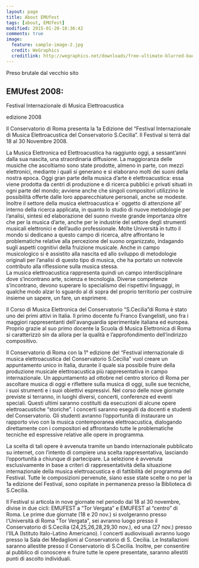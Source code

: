 ```yaml
---
layout: page
title: About EMUfest
tags: [about, EMUfest]
modified: 2015-01-20-18:36:42
comments: true
image:
  feature: sample-image-2.jpg
  credit: WeGraphics
  creditlink: http://wegraphics.net/downloads/free-ultimate-blurred-background-pack/
---
```


Preso brutale dal vecchio sito

## EMUfest 2008:

Festival Internazionale di Musica Elettroacustica 

edizione 2008

Il Conservatorio di Roma presenta la 1a Edizione del “Festival Internazionale di Musica Elettroacustica del Conservatorio S.Cecilia”. 
Il Festival si terrà dal 18 al 30 Novembre 2008.

La Musica Elettronica ed Elettroacustica ha raggiunto oggi, a sessant’anni dalla sua nascita, una straordinaria diffusione. La maggioranza delle musiche che ascoltiamo sono state prodotte, almeno in parte, con mezzi elettronici,  mediante i quali si generano e si elaborano molti dei suoni della nostra epoca. Oggi gran parte della musica d’arte è elettroacustica: essa viene prodotta da centri di produzione e di ricerca pubblici e privati situati in ogni parte del mondo; avviene anche che singoli compositori utilizzino le possibilità offerte dalle loro apparecchiature personali, anche se modeste. Inoltre il settore della musica elettroacustica e´ oggetto di attenzione all’ interno della ricerca applicata, in quanto lo studio di nuove metodologie per l’analisi, sintesi ed elaborazione del suono riveste grande importanza oltre che per la musica d’arte, anche per le industrie del settore degli strumenti musicali elettronici e dell’audio professionale. Molte Università in tutto il mondo si dedicano a questo campo di ricerca, altre affrontano le problematiche relative alla percezione del suono organizzato, indagando sugli aspetti cognitivi della fruizione musicale. Anche in campo musicologico si è assistito alla nascita ed allo sviluppo di metodologie originali per l’analisi di questo tipo di musica, che ha portato un notevole contributo alla riflessione sulla musica stessa.  
La  musica elettroacustica rappresenta quindi un campo interdisciplinare  dove s’incontrano arte, scienza e tecnologia. Diverse competenze s’incontrano, devono superare lo specialismo dei rispettivi linguaggi, in qualche modo alzar lo sguardo al di sopra del proprio territorio per costruire insieme un sapere, un fare, un esprimere.

Il Corso di Musica Elettronica del Conservatorio “S.Cecilia”di Roma è stato uno dei primi attivi in Italia. Il primo docente fu Franco Evangelisti, uno fra i maggiori rappresentanti dell'avanguardia sperimentale italiana ed europea. Proprio grazie al suo primo docente la Scuola di Musica Elettronica di Roma si caratterizzò sin da allora per la qualità e l’approfondimento dell’indirizzo compositivo.

Il Conservatorio di Roma con la 1° edizione del “Festival internazionale di musica elettroacustica del Conservatorio S.Cecilia” vuol creare un appuntamento unico in Italia, durante il quale sia possibile fruire della produzione musicale elettroacustica più rappresentativa in campo internazionale. Un appuntamento ad ottobre nel centro storico di Roma per ascoltare musica di oggi e riflettere sulla musica di oggi, sulle sue tecniche, i suoi strumenti e i suoi obiettivi espressivi. 
Nel corso delle nove giornate previste si terranno, in luoghi diversi, concerti, conferenze ed eventi speciali. Questi ultimi saranno costituiti da esecuzioni di alcune opere elettroacustiche “storiche”. I concerti saranno eseguiti da docenti e studenti del Conservatorio. Gli studenti avranno l’opportunità di instaurare un rapporto vivo con la musica contemporanea elettroacustica, dialogando direttamente con i compositori ed affrontando tutte le problematiche tecniche ed espressive relative alle opere in programma.

La scelta di tali opere è avvenuta tramite un bando internazionale pubblicato su internet, con l’intento di compiere una scelta rappresentativa, lasciando l’opportunità a chiunque di partecipare. 
La selezione è avvenuta esclusivamente in base a criteri di rappresentatività della situazione internazionale della musica elettroacustica e di fattibilità del programma del Festival.
Tutte le composizioni pervenute, siano esse state scelte o no per la 1a edizione del Festival, sono ospitate in permanenza presso la Biblioteca di S.Cecilia.

Il Festival si articola in nove giornate nel periodo dal 18 al 30 novembre, divise in due cicli: EMUFEST a “Tor Vergata” e EMUFEST al “centro” di Roma.  Le prime due giornate (18 e 20 nov.) si svolgeranno presso l'Università di Roma "Tor Vergata", sei avranno luogo presso il Conservatorio di S.Cecilia (24,25,26,28,29,30 nov.), ed una (27 nov.) presso l'IILA (Istituto Italo-Latino Americano). I concerti audiovisuali avranno luogo presso la Sala dei Medaglioni al Conservatorio di S. Cecilia. Le Installazioni saranno allestite presso il Conservatorio di S.Cecilia. Inoltre, per consentire al pubblico di conoscere e fruire tutte le opere presentate, saranno allestiti punti di ascolto individuali.